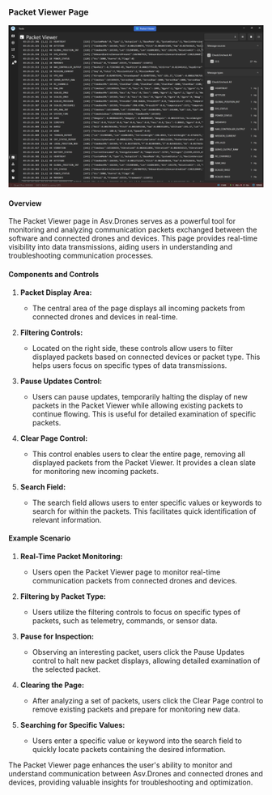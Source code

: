 ### Packet Viewer Page

![](images//packet-viewer-page.png)

#### Overview

The Packet Viewer page in Asv.Drones serves as a powerful tool for monitoring and analyzing communication packets exchanged between the software and connected drones and devices. This page provides real-time visibility into data transmissions, aiding users in understanding and troubleshooting communication processes.

#### Components and Controls

1. **Packet Display Area:**
   - The central area of the page displays all incoming packets from connected drones and devices in real-time.

2. **Filtering Controls:**
   - Located on the right side, these controls allow users to filter displayed packets based on connected devices or packet type. This helps users focus on specific types of data transmissions.

3. **Pause Updates Control:**
   - Users can pause updates, temporarily halting the display of new packets in the Packet Viewer while allowing existing packets to continue flowing. This is useful for detailed examination of specific packets.

4. **Clear Page Control:**
   - This control enables users to clear the entire page, removing all displayed packets from the Packet Viewer. It provides a clean slate for monitoring new incoming packets.

5. **Search Field:**
   - The search field allows users to enter specific values or keywords to search for within the packets. This facilitates quick identification of relevant information.

#### Example Scenario

1. **Real-Time Packet Monitoring:**
   - Users open the Packet Viewer page to monitor real-time communication packets from connected drones and devices.

2. **Filtering by Packet Type:**
   - Users utilize the filtering controls to focus on specific types of packets, such as telemetry, commands, or sensor data.

3. **Pause for Inspection:**
   - Observing an interesting packet, users click the Pause Updates control to halt new packet displays, allowing detailed examination of the selected packet.

4. **Clearing the Page:**
   - After analyzing a set of packets, users click the Clear Page control to remove existing packets and prepare for monitoring new data.

5. **Searching for Specific Values:**
   - Users enter a specific value or keyword into the search field to quickly locate packets containing the desired information.

The Packet Viewer page enhances the user's ability to monitor and understand communication between Asv.Drones and connected drones and devices, providing valuable insights for troubleshooting and optimization.